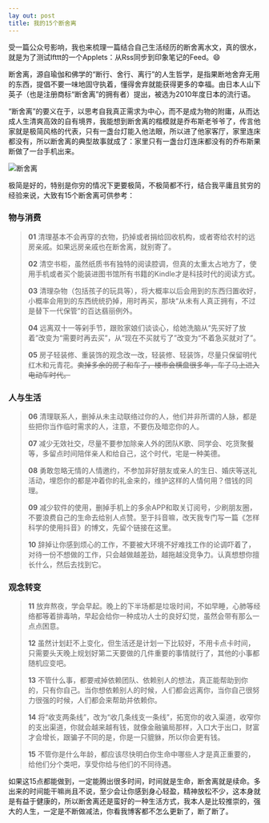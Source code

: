 ```yaml
---
lay out: post
title: 我的15个断舍离
---
```


受一篇公众号影响，我也来梳理一篇结合自己生活经历的断舍离水文，真的很水，就是为了测试Ifttt的一个Applets：从Rss同步到印象笔记的Feed。😄

断舍离，源自瑜伽和佛学的“断行、舍行、离行”的人生哲学，是指果断地舍弃无用的东西，提倡不要一味地固守执着，懂得舍弃就能获得更多的幸福。由日本人山下英子（也是注册商标“断舍离”的拥有者）提出，被选为2010年度日本的流行语。

“断舍离”的要义在于，以思考自我真正需求为中心，而不是成为物的附庸，从而达成人生清爽高效的自有境界，我能想到断舍离的楷模就是乔布斯老爷爷了，传言他家就是极简风格的代表，只有一盏台灯能入他法眼，所以进了他家客厅，家里连床都没有，所以断舍离的典型故事就成了：家里只有一盏台灯连床都没有的乔布斯果断做了一台手机出来。

![断舍离]( https://raw.githubusercontent.com/zeove/zeove.github.io/master/pic/duansheli.jpg)

极简是好的，特别是你穷的情况下更要极简，不极简都不行，结合我平庸且贫穷的经验来说，大致有15个断舍离可供参考：

### 物与消费

> **01** 清理基本不会再穿的衣物，扔掉或者捐给回收机构，或者寄给农村的远房亲戚。如果远房亲戚也在断舍离，就别寄了。
>
> **02** 清空书柜，虽然纸质书有独特的阅读腔调，但真的太重太占地方了，使用手机或者买个能装进图书馆所有书籍的Kindle才是科技时代的阅读方式。
>
> **03** 清理杂物（包括孩子的玩具等），将大概率以后会用到的东西归置收好，小概率会用到的东西统统扔掉，用时再买，那块“从未有人真正拥有，不过是替下一代保管”的百达翡丽例外。
>
> **04** 远离双十一等剁手节，跟败家娘们谈谈心，给她洗脑从“先买好了放着”改变为“需要时再去买”，从“现在不买就亏了”改变为“不着急买就对了”。
>
> **05** 房子轻装修、重装饰的观念改一改，轻装修、轻装饰，尽量只保留明代红木和元青花。~~卖掉多余的房子和车子，楼市会横盘很多年，车子马上进入电动车时代。~~

### 人与生活

> **06** 清理联系人，删掉从未主动联络过你的人，他们并非所谓的人脉，都是些把你当作临时需求的人，注意，不要伤及暗恋你的人。
>
> **07** 减少无效社交，尽量不要参加除亲人外的团队K歌、同学会、吃货聚餐等，多留点时间陪伴亲人和给自己，这个时代，宅是一种美德。
>
> **08** 勇敢忽略无情的人情邀约，不参加非好朋友或亲人的生日、婚庆等送礼活动，埋怨你的都是冲着你的礼金来的，维护这样的人情何用？借钱的同理。
>
> **09** 减少软件的使用，删掉手机上的多余APP和取关订阅号，少刷朋友圈，不要浪费自己的生命去给别人点赞。至于抖音嘛，改天我专门写一篇《怎样科学的使用抖音》的博文，先留个链接在这里。
>
> **10** 辞掉让你感到烦心的工作，不要被大环境不好难找工作的论调吓着了，对待一份不想做的工作，只会越做越差劲，越拖越没竞争力。认真想想你擅长什么，然后去找到它。

### 观念转变

> **11** 放弃熬夜，学会早起。晚上的下半场都是垃圾时间，不如早睡，心肺等经络都等着排毒呐，早起会给你一种成功人士的良好幻觉，虽然会带有那么一点点困意。
>
> **12** 虽然计划赶不上变化，但生活还是计划一下比较好，不用卡点卡时间，只需要头天晚上规划好第二天要做的几件重要的事情就行了，其他的小事都随机应变吧。
>
> **13** 不管什么事，都要戒掉依赖团队、依赖别人的想法，真正能帮助到你的，只有你自己。当你想依赖别人的时候，人们都会远离你，当你自己很努力很强的时候，人们都会来帮助并依赖你。
>
> **14** 将“收支两条线”，改为“收几条线支一条线”，拓宽你的收入渠道，收窄你的支出渠道，你就会越来越有钱，就像金融骗局那样，入口大于出口，财富才会增长，跟骗子不同的是，你是一只貔貅，所以你会更有钱。
>
> **15** 不管你是什么年龄，都应该尽快明白你生命中哪些人才是真正重要的，给他们分个类吧，享受你给与他们的不同待遇。

如果这15点都能做到，一定能腾出很多时间，时间就是生命，断舍离就是续命。多出来的时间能干嘛尚且不说，至少会让你感到身心轻盈，精神放松不少，这本身就是有益于健康的，所以断舍离还是蛮好的一种生活方式，我本人是比较推崇的，强大的人生，一定是不断做减法，你看我博客都不怎么更新了，断了断了。